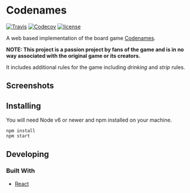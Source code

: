 # Codenames

[![Travis](https://img.shields.io/travis/matthewtole/codenames.svg?style=flat-square)](https://travis-ci.org/matthewtole/codenames) [![Codecov](https://img.shields.io/codecov/c/github/matthewtole/codenames.svg?style=flat-square)](https://codecov.io/gh/matthewtole/codenames) [![license](https://img.shields.io/github/license/matthewtole/codenames.svg?style=flat-square)](./LICENSE)

A web based implementation of the board game [Codenames](https://boardgamegeek.com/boardgame/178900/codenames).

**NOTE: This project is a passion project by fans of the game and is in no way associated with the original game or its creators.**

It includes additional rules for the game including *drinking* and *strip* rules.

## Screenshots

## Installing

You will need Node v6 or newer and npm installed on your machine.

```shell
npm install
npm start
```

## Developing

### Built With

* [React](https://reactjs.org/)